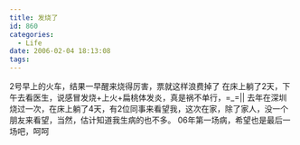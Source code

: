 ```yaml
---
title: 发烧了
id: 860
categories:
  - Life
date: 2006-02-04 18:13:08
tags:
---
```


2号早上的火车，结果一早醒来烧得厉害，票就这样浪费掉了
在床上躺了2天，下午去看医生，说感冒发烧+上火+扁桃体发炎，真是祸不单行，=_=||
去年在深圳烧过一次，在床上躺了4天，有2位同事来看望我，这次在家，除了家人，没一个朋友来看望，当然，估计知道我生病的也不多。
06年第一场病，希望也是最后一场吧，呵呵